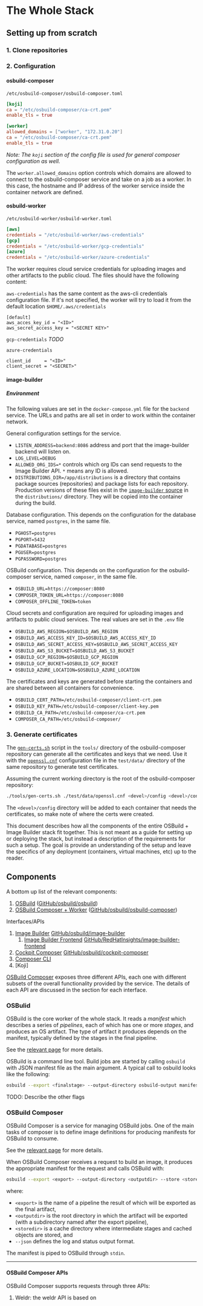 # The Whole Stack

## Setting up from scratch

### 1. Clone repositories

### 2. Configuration

#### osbuild-composer

`/etc/osbuild-composer/osbuild-composer.toml`
```toml
[koji]
ca = "/etc/osbuild-composer/ca-crt.pem"
enable_tls = true

[worker]
allowed_domains = ["worker", "172.31.0.20"]
ca = "/etc/osbuild-composer/ca-crt.pem"
enable_tls = true
```

*Note: The `koji` section of the config file is used for general composer configuration as well.*

The `worker.allowed_domains` option controls which domains are allowed to connect to the osbuild-composer service and take on a job as a worker.
In this case, the hostname and IP address of the worker service inside the container network are defined.

#### osbuild-worker

`/etc/osbuild-worker/osbuild-worker.toml`
```toml
[aws]
credentials = "/etc/osbuild-worker/aws-credentials"
[gcp]
credentials = "/etc/osbuild-worker/gcp-credentials"
[azure]
credentials = "/etc/osbuild-worker/azure-credentials"
```

The worker requires cloud service credentials for uploading images and other artifacts to the public cloud.
The files should have the following content:

`aws-credentials` has the same content as the aws-cli credentials configuration file.
If it's not specified, the worker will try to load it from the default location `$HOME/.aws/credentials`
```
[default]
aws_acces_key_id = "<ID>"
aws_secret_access_key = "<SECRET KEY>"
```

`gcp-credentials`
*TODO*

`azure-credentials`
```
client_id     = "<ID>"
client_secret = "<SECRET>"
```

#### image-builder

##### Environment

The following values are set in the `docker-compose.yml` file for the `backend` service.
The URLs and paths are all set in order to work within the container network.

General configuration settings for the service.
- `LISTEN_ADDRESS=backend:8086` address and port that the image-builder backend will listen on.
- `LOG_LEVEL=DEBUG`
- `ALLOWED_ORG_IDS=*` controls which org IDs can send requests to the Image Builder API.  `*` means any ID is allowed.
- `DISTRIBUTIONS_DIR=/app/distributions` is a directory that contains package sources (repositories) and package lists for each repository.  Production versions of these files exist in the [`image-builder` source][github/image-builder] in the `distributions/` directory.  They will be copied into the container during the build.

Database configuration.  This depends on the configuration for the database service, named `postgres`, in the same file.
- `PGHOST=postgres`
- `PGPORT=5432`
- `PGDATABASE=postgres`
- `PGUSER=postgres`
- `PGPASSWORD=postgres`

OSBuild configuration.  This depends on the configuration for the osbuild-composer service, named `composer`, in the same file.
- `OSBUILD_URL=https://composer:8080`
- `COMPOSER_TOKEN_URL=https://composer:8080`
- `COMPOSER_OFFLINE_TOKEN=token`

Cloud secrets and configuration are required for uploading images and artifacts to public cloud services.
The real values are set in the `.env` file
- `OSBUILD_AWS_REGION=$OSBUILD_AWS_REGION`
- `OSBUILD_AWS_ACCESS_KEY_ID=$OSBUILD_AWS_ACCESS_KEY_ID`
- `OSBUILD_AWS_SECRET_ACCESS_KEY=$OSBUILD_AWS_SECRET_ACCESS_KEY`
- `OSBUILD_AWS_S3_BUCKET=$OSBUILD_AWS_S3_BUCKET`
- `OSBUILD_GCP_REGION=$OSBUILD_GCP_REGION`
- `OSBUILD_GCP_BUCKET=$OSBULID_GCP_BUCKET`
- `OSBUILD_AZURE_LOCATION=$OSBUILD_AZURE_LOCATION`

The certificates and keys are generated before starting the containers and are shared between all containers for convenience.
- `OSBUILD_CERT_PATH=/etc/osbuild-composer/client-crt.pem`
- `OSBUILD_KEY_PATH=/etc/osbuild-composer/client-key.pem`
- `OSBUILD_CA_PATH=/etc/osbuild-composer/ca-crt.pem`
- `COMPOSER_CA_PATH=/etc/osbuild-composer/`



### 3. Generate certificates

The [`gen-certs.sh`][gen-certs.sh] script in the `tools/` directory of the osbuild-composer repository can generate all the certificates and keys that we need.
Use it with the [`openssl.cnf`][openssl.cnf] configuration file in the `test/data/` directory of the same repository to generate test certificates.

Assuming the current working directory is the root of the osbuild-composer repository:
```bash
./tools/gen-certs.sh ./test/data/openssl.cnf <devel>/config <devel>/config/ca
```
The `<devel>/config` directory will be added to each container that needs the certificates, so make note of where the certs were created.

This document describes how all the components of the entire OSBuild + Image Builder stack fit together.
This is not meant as a guide for setting up or deploying the stack, but instead a description of the requirements for such a setup.
The goal is provide an understanding of the setup and leave the specifics of any deployment (containers, virtual machines, etc) up to the reader.

## Components

A bottom up list of the relevant components:
1. [OSBuild][guides/osbuild] ([GitHub/osbuild/osbuild][github/osbuild])
2. [OSBuild Composer + Worker][guides/osbuild-composer] ([GitHub/osbuild/osbuild-composer][github/osbuild-composer])

Interfaces/APIs
1. [Image Builder](#image-builder) [GitHub/osbuild/image-builder](https://github.com/osbuild/image-builder)
   1. [Image Builder Frontend](#image-builder-frontend) [GitHub/RedHatInsights/image-builder-frontend](https://github.com/RedHatInsights/image-builder-frontend/issues)
2. [Cockpit Composer](#cockpit-composer) [GitHub/osbuild/cockpit-composer](https://github.com/osbuild/cockpit-composer)
3. [Composer CLI](#composer-cli)
4. [Koji]


[OSBuild Composer](#osbuild-composer) exposes three different APIs, each one with different subsets of the overall functionality provided by the service.
The details of each API are discussed in the section for each interface.

### OSBulid

OSBuild is the core worker of the whole stack.
It reads a *manifest* which describes a series of *pipelines*, each of which has one or more *stages*, and produces an OS artifact.
The type of artifact it produces depends on the manifest, typically defined by the stages in the final pipeline.

See the [relevant page][guides/osbuild] for more details.

OSBuild is a command line tool.
Build jobs are started by calling `osbuild` with JSON manifest file as the main argument.
A typical call to osbuild looks like the following:

```bash
osbuild --export <finalstage> --output-directory osbuild-output manifest.json
```

TODO: Describe the other flags


### OSBuild Composer

OSBuild Composer is a service for managing OSBuild jobs.
One of the main tasks of composer is to define image definitions for producing manifests for OSBuild to consume.


See the [relevant page][guides/osbuild-composer] for more details.

When OSBuild Composer receives a request to build an image, it produces the appropriate manifest for the request and calls OSBuild with:
```bash
osbuild --export <export> --output-directory <outputdir> --store <storedir> --json -
```
where:
- `<export>` is the name of a pipeline the result of which will be exported as the final artifact,
- `<outputdir>` is the root directory in which the artifact will be exported (with a subdirectory named after the export pipeline),
- `<storedir>` is a cache directory where intermediate stages and cached objects are stored, and
- `--json` defines the log and status output format.

The manifest is piped to OSBuild through `stdin`.

-----

#### OSBuild Composer APIs

OSBuild Composer supports requests through three APIs:
1. Weldr: the weldr API is based on 

<!--

## NOTES

- Image Builder database: Requests to image builder are assigned to a user ID.  Users can only see their own org's composes.
- Composer stores output of osbuild alongside manifest, success flag, and start and end timestamps.

-->

<!-- links -->

[guides/osbuild]: osbuild.html
[github/osbuild]: https://github.com/osbuild/osbuild
[guides/osbuild-composer]: osbuild-composer.html
[github/osbuild-composer]: https://github.com/osbuild/osbuild-composer
[github/image-builder]: https://github.com/osbuild/image-builder
[gen-certs.sh]: https://github.com/osbuild/osbuild-composer/blob/main/tools/gen-certs.sh
[openssl.cnf]: https://github.com/osbuild/osbuild-composer/blob/main/test/data/x509/openssl.cnf
